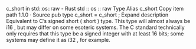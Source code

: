 c_short in std::os::raw - Rust
std
::
os
::
raw
Type Alias
c_short
Copy item path
1.1.0
·
Source
pub type c_short =
c_short
;
Expand description
Equivalent to C’s
signed short
(
short
) type.
This type will almost always be
i16
, but may differ on some esoteric systems. The C standard technically only requires that this type be a signed integer with at least 16 bits; some systems may define it as
i32
, for example.